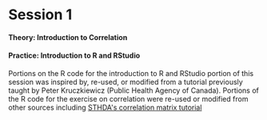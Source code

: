 # Session 1

#### Theory: Introduction to Correlation

#### Practice: Introduction to R and RStudio

Portions on the R code for the introduction to R and RStudio portion of this
session was inspired by, re-used, or modified from a tutorial previously taught
by Peter Kruczkiewicz (Public Health Agency of Canada). Portions of the R code for the exercise on correlation were re-used or 
modified from other sources including [STHDA's correlation matrix tutorial](http://www.sthda.com/english/wiki/correlation-matrix-a-quick-start-guide-to-analyze-format-and-visualize-a-correlation-matrix-using-r-software)

